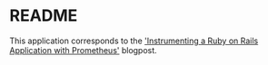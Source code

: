 # README

This application corresponds to the ['Instrumenting a Ruby on Rails Application with Prometheus'](https://www.robustperception.io/instrumenting-a-ruby-on-rails-application-with-prometheus)  blogpost.
